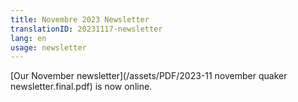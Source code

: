 ```yaml
---
title: Novembre 2023 Newsletter
translationID: 20231117-newsletter
lang: en
usage: newsletter
---
```

[Our November newsletter](/assets/PDF/2023-11 november quaker newsletter.final.pdf) is now online.
